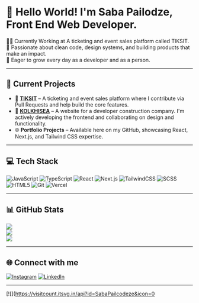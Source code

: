 # 👋 Hello World! I'm Saba Pailodze, Front End Web Developer.

👨‍💻 Currently Working at A ticketing and event sales platform called TIKSIT.
🚀 Passionate about clean code, design systems, and building products that make an impact.  
🧠 Eager to grow every day as a developer and as a person.

---

## 💼 Current Projects

- 🔧 **[TIKSIT](https://tiksit.com/)** – A ticketing and event sales platform where I contribute via Pull Requests and help build the core features.
- 🧱 **[KOLKHISEA](https://kolkhisea.vercel.app/)** – A website for a developer construction company. I'm actively developing the frontend and collaborating on design and functionality.
- 🌐 **Portfolio Projects** – Available here on my GitHub, showcasing React, Next.js, and Tailwind CSS expertise.

---

## 💻 Tech Stack

![JavaScript](https://img.shields.io/badge/javascript-%23323330.svg?style=for-the-badge&logo=javascript&logoColor=%23F7DF1E) 
![TypeScript](https://img.shields.io/badge/typescript-%23007ACC.svg?style=for-the-badge&logo=typescript&logoColor=white) 
![React](https://img.shields.io/badge/react-%2320232a.svg?style=for-the-badge&logo=react&logoColor=%2361DAFB) 
![Next.js](https://img.shields.io/badge/next.js-%23000000.svg?style=for-the-badge&logo=next.js&logoColor=white) 
![TailwindCSS](https://img.shields.io/badge/tailwindcss-%2338B2AC.svg?style=for-the-badge&logo=tailwind-css&logoColor=white) 
![SCSS](https://img.shields.io/badge/SASS-hotpink.svg?style=for-the-badge&logo=SASS&logoColor=white) 
![HTML5](https://img.shields.io/badge/html5-%23E34F26.svg?style=for-the-badge&logo=html5&logoColor=white) 
![Git](https://img.shields.io/badge/git-%23F05033.svg?style=for-the-badge&logo=git&logoColor=white)
![Vercel](https://img.shields.io/badge/vercel-%23000000.svg?style=for-the-badge&logo=vercel&logoColor=white) 

---

## 📊 GitHub Stats

![](https://github-readme-stats.vercel.app/api?username=sabaPailodze&theme=dark&hide_border=false&include_all_commits=false&count_private=false)  
![](https://github-readme-streak-stats.herokuapp.com/?user=sabaPailodze&theme=dark&hide_border=false)  
![](https://github-readme-stats.vercel.app/api/top-langs/?username=sabaPailodze&theme=dark&hide_border=false&include_all_commits=false&count_private=false&layout=compact)


---

## 🌐 Connect with me

[![Instagram](https://img.shields.io/badge/Instagram-%23E4405F.svg?logo=Instagram&logoColor=white)](https://instagram.com/pailodze_saba) 
[![LinkedIn](https://img.shields.io/badge/LinkedIn-%230077B5.svg?logo=linkedin&logoColor=white)](https://www.linkedin.com/in/saba-pailodze-040952300/)

---

[![](https://visitcount.itsvg.in/api?id=SabaPailcodeze&icon=0

